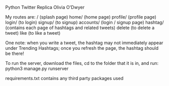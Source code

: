 Python Twitter Replica
Olivia O'Dwyer

My routes are: 
	/ (splash page)
	home/ (home page)
	profile/ (profile page)
	login/ (to login)
	signup/ (to signup)
	accounts/ (login / signup page)
	hashtag/ (contains each page of hashtags and related tweets)
	delete 	 (to delete a tweet)
	like	(to like a tweet)

One note: when you write a tweet, the hashtag may not immediately appear under Trending Hashtags; once you refresh the page, the hashtag should be there! 

To run the server, download the files, cd to the folder that it is in, and run: 
	python3 manage.py runserver 

requirements.txt contains any third party packages used 
